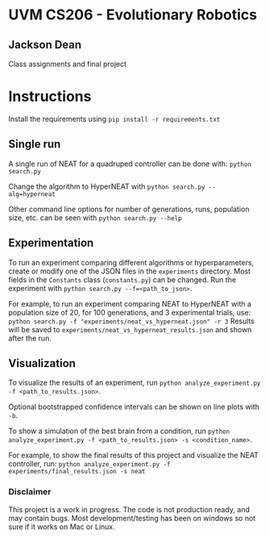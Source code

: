 # UVM CS206 - Evolutionary Robotics
## Jackson Dean
Class assignments and final project


# Instructions
Install the requirements using `pip install -r requirements.txt`

## Single run
A single run of NEAT for a quadruped controller can be done with:
`python search.py`

Change the algorithm to HyperNEAT with `python search.py --alg=hyperneat`

Other command line options for number of generations, runs, population size, etc. can be seen with `python search.py --help`

## Experimentation
To run an experiment comparing different algorithms or hyperparameters, create or modify one of the JSON files in the `experiments` directory. Most fields in the `Constants` class (`constants.py`) can be changed. Run the experiment with `python search.py --f=<path_to_json>`. 

For example, to run an experiment comparing NEAT to HyperNEAT with a population size of 20, for 100 generations, and 3 experimental trials, use:
`python search.py -f "experiments/neat_vs_hyperneat.json" -r 3`
Results will be saved to `experiments/neat_vs_hyperneat_results.json` and shown after the run.

## Visualization
To visualize the results of an experiment, run `python analyze_experiment.py -f <path_to_results.json>`.

Optional bootstrapped confidence intervals can be shown on line plots with `-b`.

To show a simulation of the best brain from a condition, run `python analyze_experiment.py -f <path_to_results.json> -s <condition_name>`.

For example, to show the final results of this project and visualize the NEAT controller, run:
`python analyze_experiment.py -f experiments/final_results.json -s neat`



### Disclaimer
This project is a work in progress. The code is not production ready, and may contain bugs.
Most development/testing has been on windows so not sure if it works on Mac or Linux.
